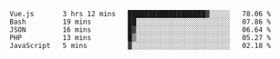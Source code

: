 <!--START_SECTION:waka-->

```text
Vue.js       3 hrs 12 mins   ███████████████████▓░░░░░   78.06 %
Bash         19 mins         ██░░░░░░░░░░░░░░░░░░░░░░░   07.86 %
JSON         16 mins         █▓░░░░░░░░░░░░░░░░░░░░░░░   06.64 %
PHP          13 mins         █▒░░░░░░░░░░░░░░░░░░░░░░░   05.27 %
JavaScript   5 mins          ▓░░░░░░░░░░░░░░░░░░░░░░░░   02.18 %
```

<!--END_SECTION:waka-->
